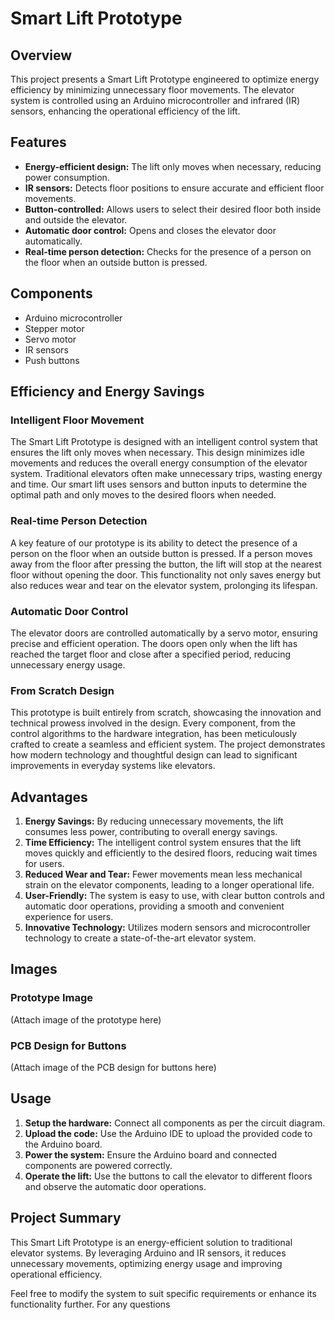 # Smart Lift Prototype

## Overview

This project presents a Smart Lift Prototype engineered to optimize energy efficiency by minimizing unnecessary floor movements. The elevator system is controlled using an Arduino microcontroller and infrared (IR) sensors, enhancing the operational efficiency of the lift.

## Features

- **Energy-efficient design:** The lift only moves when necessary, reducing power consumption.
- **IR sensors:** Detects floor positions to ensure accurate and efficient floor movements.
- **Button-controlled:** Allows users to select their desired floor both inside and outside the elevator.
- **Automatic door control:** Opens and closes the elevator door automatically.
- **Real-time person detection:** Checks for the presence of a person on the floor when an outside button is pressed.

## Components

- Arduino microcontroller
- Stepper motor
- Servo motor
- IR sensors
- Push buttons

## Efficiency and Energy Savings

### Intelligent Floor Movement

The Smart Lift Prototype is designed with an intelligent control system that ensures the lift only moves when necessary. This design minimizes idle movements and reduces the overall energy consumption of the elevator system. Traditional elevators often make unnecessary trips, wasting energy and time. Our smart lift uses sensors and button inputs to determine the optimal path and only moves to the desired floors when needed.

### Real-time Person Detection

A key feature of our prototype is its ability to detect the presence of a person on the floor when an outside button is pressed. If a person moves away from the floor after pressing the button, the lift will stop at the nearest floor without opening the door. This functionality not only saves energy but also reduces wear and tear on the elevator system, prolonging its lifespan.

### Automatic Door Control

The elevator doors are controlled automatically by a servo motor, ensuring precise and efficient operation. The doors open only when the lift has reached the target floor and close after a specified period, reducing unnecessary energy usage.

### From Scratch Design

This prototype is built entirely from scratch, showcasing the innovation and technical prowess involved in the design. Every component, from the control algorithms to the hardware integration, has been meticulously crafted to create a seamless and efficient system. The project demonstrates how modern technology and thoughtful design can lead to significant improvements in everyday systems like elevators.

## Advantages

1. **Energy Savings:** By reducing unnecessary movements, the lift consumes less power, contributing to overall energy savings.
2. **Time Efficiency:** The intelligent control system ensures that the lift moves quickly and efficiently to the desired floors, reducing wait times for users.
3. **Reduced Wear and Tear:** Fewer movements mean less mechanical strain on the elevator components, leading to a longer operational life.
4. **User-Friendly:** The system is easy to use, with clear button controls and automatic door operations, providing a smooth and convenient experience for users.
5. **Innovative Technology:** Utilizes modern sensors and microcontroller technology to create a state-of-the-art elevator system.

## Images

### Prototype Image

(Attach image of the prototype here)

### PCB Design for Buttons

(Attach image of the PCB design for buttons here)

## Usage

1. **Setup the hardware:** Connect all components as per the circuit diagram.
2. **Upload the code:** Use the Arduino IDE to upload the provided code to the Arduino board.
3. **Power the system:** Ensure the Arduino board and connected components are powered correctly.
4. **Operate the lift:** Use the buttons to call the elevator to different floors and observe the automatic door operations.

## Project Summary

This Smart Lift Prototype is an energy-efficient solution to traditional elevator systems. By leveraging Arduino and IR sensors, it reduces unnecessary movements, optimizing energy usage and improving operational efficiency.

Feel free to modify the system to suit specific requirements or enhance its functionality further. For any questions
